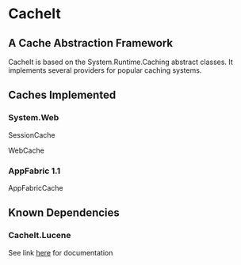 # CacheIt 
## A Cache Abstraction Framework
CacheIt is based on the System.Runtime.Caching abstract classes. It implements several providers for popular caching systems.
## Caches Implemented
### System.Web
SessionCache

WebCache
### AppFabric 1.1
AppFabricCache

## Known Dependencies
### CacheIt.Lucene
See link [here](CacheIt.Lucene/CacheIt.Lucene.md) for documentation 